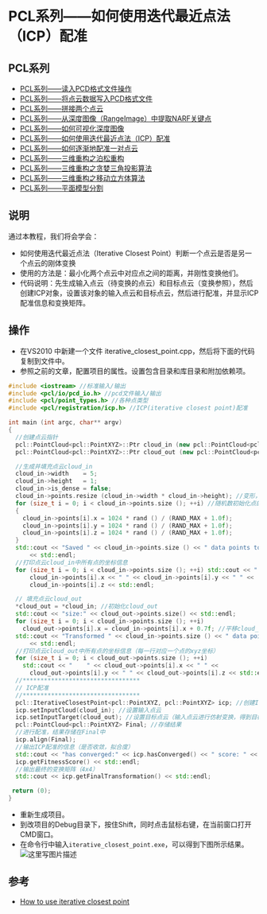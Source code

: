 # PCL系列——如何使用迭代最近点法（ICP）配准


## PCL系列
* [PCL系列——读入PCD格式文件操作](http://zhangxuezhi.com/2016/03/30/PCL%E7%B3%BB%E5%88%97%E2%80%94%E2%80%94%E8%AF%BB%E5%85%A5PCD%E6%A0%BC%E5%BC%8F%E6%96%87%E4%BB%B6/)
* [PCL系列——将点云数据写入PCD格式文件](http://zhangxuezhi.com/2016/03/30/PCL%E7%B3%BB%E5%88%97%E2%80%94%E2%80%94%E5%B0%86%E7%82%B9%E4%BA%91%E6%95%B0%E6%8D%AE%E5%86%99%E5%85%A5PCD%E6%A0%BC%E5%BC%8F%E6%96%87%E4%BB%B6/)
* [PCL系列——拼接两个点云](http://zhangxuezhi.com/2016/04/20/PCL%E7%B3%BB%E5%88%97%E2%80%94%E2%80%94%E6%8B%BC%E6%8E%A5%E4%B8%A4%E4%B8%AA%E7%82%B9%E4%BA%91/)
* [PCL系列——从深度图像（RangeImage）中提取NARF关键点](http://zhangxuezhi.com/2016/03/30/PCL%E7%B3%BB%E5%88%97%E2%80%94%E2%80%94%E4%BB%8E%E6%B7%B1%E5%BA%A6%E5%9B%BE%E5%83%8F%EF%BC%88RangeImage%EF%BC%89%E4%B8%AD%E6%8F%90%E5%8F%96NARF%E5%85%B3%E9%94%AE%E7%82%B9/)
* [PCL系列——如何可视化深度图像](http://zhangxuezhi.com/2016/03/30/PCL%E7%B3%BB%E5%88%97%E2%80%94%E2%80%94%E5%A6%82%E4%BD%95%E5%8F%AF%E8%A7%86%E5%8C%96%E6%B7%B1%E5%BA%A6%E5%9B%BE%E5%83%8F/)
* [PCL系列——如何使用迭代最近点法（ICP）配准](http://zhangxuezhi.com/2016/03/31/PCL%E7%B3%BB%E5%88%97%E2%80%94%E2%80%94%E5%A6%82%E4%BD%95%E4%BD%BF%E7%94%A8%E8%BF%AD%E4%BB%A3%E6%9C%80%E8%BF%91%E7%82%B9%E6%B3%95%EF%BC%88ICP%EF%BC%89%E9%85%8D%E5%87%86/)
* [PCL系列——如何逐渐地配准一对点云](http://zhangxuezhi.com/2016/04/01/PCL%E7%B3%BB%E5%88%97%E2%80%94%E2%80%94%E5%A6%82%E4%BD%95%E9%80%90%E6%B8%90%E5%9C%B0%E9%85%8D%E5%87%86%E4%B8%80%E5%AF%B9%E7%82%B9%E4%BA%91/)
* [PCL系列——三维重构之泊松重构](http://zhangxuezhi.com/2016/04/01/PCL%E7%B3%BB%E5%88%97%E2%80%94%E2%80%94%E4%B8%89%E7%BB%B4%E9%87%8D%E6%9E%84%E4%B9%8B%E6%B3%8A%E6%9D%BE%E9%87%8D%E6%9E%84/)
* [PCL系列——三维重构之贪婪三角投影算法](http://zhangxuezhi.com/2016/04/01/PCL%E7%B3%BB%E5%88%97%E2%80%94%E2%80%94%E4%B8%89%E7%BB%B4%E9%87%8D%E6%9E%84%E4%B9%8B%E8%B4%AA%E5%A9%AA%E4%B8%89%E8%A7%92%E6%8A%95%E5%BD%B1%E7%AE%97%E6%B3%95/)
* [PCL系列——三维重构之移动立方体算法](http://zhangxuezhi.com/2016/04/01/PCL%E7%B3%BB%E5%88%97%E2%80%94%E2%80%94%E4%B8%89%E7%BB%B4%E9%87%8D%E6%9E%84%E4%B9%8B%E7%A7%BB%E5%8A%A8%E7%AB%8B%E6%96%B9%E4%BD%93%E7%AE%97%E6%B3%95/)
* [PCL系列——平面模型分割](http://zhangxuezhi.com/2016/04/20/PCL%E7%B3%BB%E5%88%97%E2%80%94%E2%80%94%E5%B9%B3%E9%9D%A2%E6%A8%A1%E5%9E%8B%E5%88%86%E5%89%B2/)

## 说明
通过本教程，我们将会学会：

* 如何使用迭代最近点法（Iterative Closest Point）判断一个点云是否是另一个点云的刚体变换
* 使用的方法是：最小化两个点云中对应点之间的距离，并刚性变换他们。
* 代码说明：先生成输入点云（待变换的点云）和目标点云（变换参照），然后创建ICP对象，设置该对象的输入点云和目标点云，然后进行配准，并显示ICP配准信息和变换矩阵。


## 操作

* 在VS2010 中新建一个文件 iterative_closest_point.cpp，然后将下面的代码复制到文件中。
* 参照之前的文章，配置项目的属性。设置包含目录和库目录和附加依赖项。

``` cpp
#include <iostream> //标准输入/输出
#include <pcl/io/pcd_io.h> //pcd文件输入/输出
#include <pcl/point_types.h> //各种点类型
#include <pcl/registration/icp.h> //ICP(iterative closest point)配准

int main (int argc, char** argv)
{
  //创建点云指针
  pcl::PointCloud<pcl::PointXYZ>::Ptr cloud_in (new pcl::PointCloud<pcl::PointXYZ>); //创建输入点云（指针）
  pcl::PointCloud<pcl::PointXYZ>::Ptr cloud_out (new pcl::PointCloud<pcl::PointXYZ>); //创建输出/目标点云（指针）

  //生成并填充点云cloud_in
  cloud_in->width    = 5;
  cloud_in->height   = 1;
  cloud_in->is_dense = false;
  cloud_in->points.resize (cloud_in->width * cloud_in->height); //变形，无序
  for (size_t i = 0; i < cloud_in->points.size (); ++i) //随机数初始化点的坐标
  {
    cloud_in->points[i].x = 1024 * rand () / (RAND_MAX + 1.0f);
    cloud_in->points[i].y = 1024 * rand () / (RAND_MAX + 1.0f);
    cloud_in->points[i].z = 1024 * rand () / (RAND_MAX + 1.0f);
  }
  std::cout << "Saved " << cloud_in->points.size () << " data points to input:"
      << std::endl;
  //打印点云cloud_in中所有点的坐标信息
  for (size_t i = 0; i < cloud_in->points.size (); ++i) std::cout << "    " <<
      cloud_in->points[i].x << " " << cloud_in->points[i].y << " " <<
      cloud_in->points[i].z << std::endl;

  // 填充点云cloud_out
  *cloud_out = *cloud_in; //初始化cloud_out
  std::cout << "size:" << cloud_out->points.size() << std::endl;
  for (size_t i = 0; i < cloud_in->points.size (); ++i)
    cloud_out->points[i].x = cloud_in->points[i].x + 0.7f; //平移cloud_in得到cloud_out
  std::cout << "Transformed " << cloud_in->points.size () << " data points:"
      << std::endl;
  //打印点云cloud_out中所有点的坐标信息（每一行对应一个点的xyz坐标）
  for (size_t i = 0; i < cloud_out->points.size (); ++i)
    std::cout << "    " << cloud_out->points[i].x << " " <<
      cloud_out->points[i].y << " " << cloud_out->points[i].z << std::endl;
  //*********************************
  // ICP配准
  //*********************************
  pcl::IterativeClosestPoint<pcl::PointXYZ, pcl::PointXYZ> icp; //创建ICP对象，用于ICP配准
  icp.setInputCloud(cloud_in); //设置输入点云
  icp.setInputTarget(cloud_out); //设置目标点云（输入点云进行仿射变换，得到目标点云）
  pcl::PointCloud<pcl::PointXYZ> Final; //存储结果
  //进行配准，结果存储在Final中
  icp.align(Final); 
  //输出ICP配准的信息（是否收敛，拟合度）
  std::cout << "has converged:" << icp.hasConverged() << " score: " <<
  icp.getFitnessScore() << std::endl;
  //输出最终的变换矩阵（4x4）
  std::cout << icp.getFinalTransformation() << std::endl;

 return (0);
}
```

* 重新生成项目。
* 到改项目的Debug目录下，按住Shift，同时点击鼠标右键，在当前窗口打开CMD窗口。
* 在命令行中输入`iterative_closest_point.exe`，可以得到下图所示结果。
![这里写图片描述](http://img.blog.csdn.net/20160331091512850)


## 参考
* [How to use iterative closest point](http://pointclouds.org/documentation/tutorials/iterative_closest_point.php#iterative-closest-point)